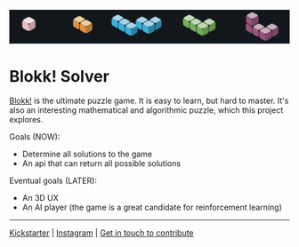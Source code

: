![Banner](assets/banner-001.png)
# Blokk! Solver
[Blokk!](https://blokk.games/) is the ultimate puzzle game. It is easy to learn, but hard to master. It's also an interesting mathematical and algorithmic puzzle, which this project explores.

Goals (NOW):
* Determine all solutions to the game
* An api that can return all possible solutions

Eventual goals (LATER):
* An 3D UX
* An AI player (the game is a great candidate for reinforcement learning)

---
[Kickstarter](https://www.kickstarter.com/projects/blokkgames/blokk-dare-to-be-square) | [Instagram](https://www.instagram.com/blokk.games) | [Get in touch to contribute](mailto:jake@honestgrowth.no)



